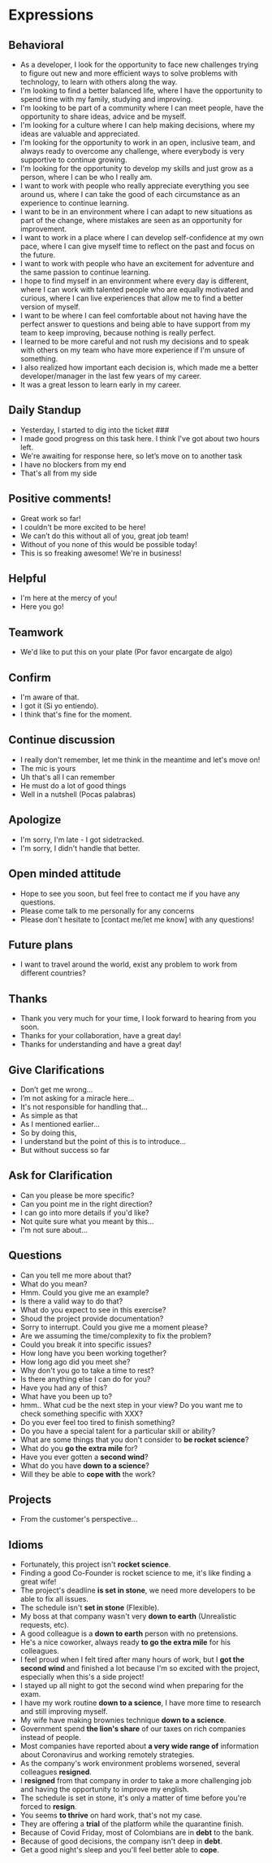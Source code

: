 # Expressions

## Behavioral
- As a developer, I look for the opportunity to face new challenges trying to figure out new and more efficient ways to solve problems with technology, to learn with others along the way.
- I'm looking to find a better balanced life, where I have the opportunity to spend time with my family, studying and improving.
- I'm looking to be part of a community where I can meet people, have the opportunity to share ideas, advice and be myself.
- I'm looking for a culture where I can help making decisions, where my ideas are valuable and appreciated.
- I'm looking for the opportunity to work in an open, inclusive team, and always ready to overcome any challenge, where everybody is very supportive to continue growing.
- I'm looking for the opportunity to develop my skills and just grow as a person, where I can be who I really am.
- I want to work with people who really appreciate everything you see around us, where I can take the good of each circumstance as an experience to continue learning.
- I want to be in an environment where I can adapt to new situations as part of the change, where mistakes are seen as an opportunity for improvement.
- I want to work in a place where I can develop self-confidence at my own pace, where I can give myself time to reflect on the past and focus on the future.
- I want to work with people who have an excitement for adventure and the same passion to continue learning.
- I hope to find myself in an environment where every day is different, where I can work with talented people who are equally motivated and curious, where I can live experiences that allow me to find a better version of myself.
- I want to be where I can feel comfortable about not having have the perfect answer to questions and being able to have support from my team to keep improving, because nothing is really perfect.
- I learned to be more careful and not rush my decisions and to speak with others on my team who have more experience if I'm unsure of something.
- I also realized how important each decision is, which made me a better developer/manager in the last few years of my career.
- It was a great lesson to learn early in my career.

## Daily Standup
- Yesterday, I started to dig into the ticket ###
- I made good progress on this task here. I think I've got about two hours left.
- We're awaiting for response here, so let’s move on to another task
- I have no blockers from my end
- That's all from my side

## Positive comments!
- Great work so far!
- I couldn't be more excited to be here!
- We can’t do this without all of you, great job team!
- Without of you none of this would be possible today!
- This is so freaking awesome! We're in business!

## Helpful
- I'm here at the mercy of you!
- Here you go!

## Teamwork
- We'd like to put this on your plate (Por favor encargate de algo)

## Confirm
- I'm aware of that.
- I got it (Si yo entiendo).
- I think that's fine for the moment.

## Continue discussion
- I really don't remember, let me think in the meantime and let's move on!
- The mic is yours
- Uh that's all I can remember
- He must do a lot of good things
- Well in a nutshell (Pocas palabras)

## Apologize
- I'm sorry, I'm late - I got sidetracked.
- I'm sorry, I didn't handle that better.

## Open minded attitude
- Hope to see you soon, but feel free to contact me if you have any questions.
- Please come talk to me personally for any concerns
- Please don't hesitate to [contact me/let me know] with any questions!

## Future plans
- I want to travel around the world, exist any problem to work from different countries?

## Thanks
- Thank you very much for your time, I look forward to hearing from you soon.
- Thanks for your collaboration, have a great day!
- Thanks for understanding and have a great day!

## Give Clarifications
- Don’t get me wrong...
- I’m not asking for a miracle here...
- It's not responsible for handling that...
- As simple as that
- As I mentioned earlier...
- So by doing this,
- I understand but the point of this is to introduce...
- But without success so far

## Ask for Clarification
- Can you please be more specific?
- Can you point me in the right direction?
- I can go into more details if you'd like?
- Not quite sure what you meant by this...
- I'm not sure about...

## Questions

- Can you tell me more about that?
- What do you mean?
- Hmm. Could you give me an example?
- Is there a valid way to do that?
- What do you expect to see in this exercise?
- Shoud the project provide documentation?
- Sorry to interrupt. Could you give me a moment please?
- Are we assuming the time/complexity to fix the problem?
- Could you break it into specific issues?
- How long have you been working together?
- How long ago did you meet she?
- Why don't you go to take a time to rest?
- Is there anything else I can do for you?
- Have you had any of this?
- What have you been up to?
- hmm.. What cud be the next step in your view? Do you want me to check something specific with XXX?
- Do you ever feel too tired to finish something?
- Do you have a special talent for a particular skill or ability?
- What are some things that you don't consider to **be rocket science**?
- What do you **go the extra mile** for?
- Have you ever gotten a **second wind**?
- What do you have **down to a science**?
- Will they be able to **cope with** the work?

## Projects

- From the customer's perspective...

## Idioms
- Fortunately, this project isn't **rocket science**.
- Finding a good Co-Founder is rocket science to me, it's like finding a great wife!
- The project's deadline **is set in stone**, we need more developers to be able to fix all issues.
- The schedule isn't **set in stone** (Flexible).
- My boss at that company wasn't very **down to earth** (Unrealistic requests, etc).
- A good colleague is a **down to earth** person with no pretensions.
- He's a nice coworker, always ready **to go the extra mile** for his colleagues.
- I feel proud when I felt tired after many hours of work, but I **got the second wind** and finished a lot because I'm so excited with the project, especially when this's a side project!
- I stayed up all night to got the second wind when preparing for the exam.
- I have my work routine **down to a science**, I have more time to research and still improving myself.
- My wife have making brownies technique **down to a science**.
- Government spend **the lion's share** of our taxes on rich companies instead of people.
- Most companies have reported about **a very wide range of** information about Coronavirus and working remotely strategies.
- As the company's work environment problems worsened, several colleagues **resigned**.
- I **resigned** from that company in order to take a more challenging job and having the opportunity to improve my english.
- The schedule is set in stone, it's only a matter of time before you're forced to **resign**.
- You seems **to thrive** on hard work, that's not my case.
- They are offering a **trial** of the platform while the quarantine finish.
- Because of Covid Friday, most of Colombians are in **debt** to the bank.
- Because of good decisions, the company isn't deep in **debt**.
- Get a good night's sleep and you'll feel better able to **cope**.
